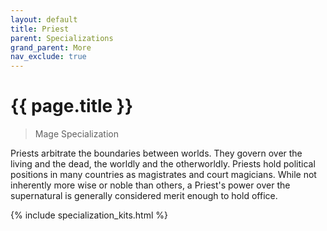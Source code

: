 ```yaml
---
layout: default
title: Priest
parent: Specializations
grand_parent: More
nav_exclude: true
---
```


# {{ page.title }}

> Mage Specialization

Priests arbitrate the boundaries between worlds. They govern over the living and the dead, the worldly and the otherworldly. Priests hold political positions in many countries as magistrates and court magicians. While not inherently more wise or noble than others, a Priest's power over the supernatural is generally considered merit enough to hold office.

{% include specialization_kits.html %}
